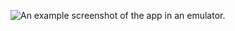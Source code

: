 ![An example screenshot of the app in an emulator.](https://github.com/EinoVirtanen/DayCounter/example.jpg "An example screenshot of the app in an emulator.")

